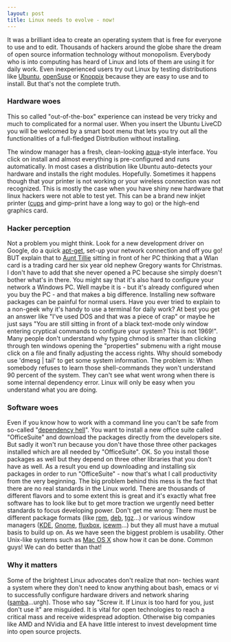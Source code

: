 ```yaml
--- 
layout: post 
title: Linux needs to evolve - now! 
--- 
```


It was a brilliant idea to create an operating system that is free for everyone to use and to
edit. Thousands of hackers around the globe share the dream of open source
information technology without monopolism. Everybody who is into computing has
heard of Linux and lots of them are using it for daily work. Even
inexperienced users try out Linux by testing distributions like [Ubuntu][1],
[openSuse][2] or [Knoppix][3] because they are easy to use and to install. But
that's not the complete truth. 

### Hardware woes

This so called "out-of-the-box" experience can
instead be very tricky and much to complicated for a normal user. When you
insert the Ubuntu LiveCD you will be welcomed by a smart boot menu that lets you
try out all the functionalities of a full-fledged Distribution without
installing. 

The window manager has a fresh, clean-looking [aqua][4]-style
interface. You click on install and almost everything is pre-configured and
runs automatically. In most cases a distribution like Ubuntu auto-detects your hardware and
installs the right modules. Hopefully. Sometimes it happens though that your
printer is not working or your wireless connection was not recognized. This is mostly
the case when you have shiny new hardware that linux hackers were not able to test
yet. This can be a brand new inkjet printer ([cups][5] and gimp-print have a
long way to go) or the high-end graphics card. 

### Hacker perception

Not a problem you might think.
Look for a new development driver on Google, do a quick [apt-get][6], set-up
your network connection and off you go! BUT explain that to [Aunt Tillie][7]
sitting in front of her PC thinking that a Wlan card is a trading card her six
year old nephew Gregory wants for Christmas. I don't have to add that she
never opened a PC because she simply doesn't bother what's in there. You might
say that it's also hard to configure your network a Windows PC. Well maybe it
is - but it's already configured when you buy the PC - and that makes a big
difference. Installing new software packages can be painful for normal users.
Have you ever tried to explain to a non-geek why it's handy to use a terminal
for daily work? At best you get an answer like "I've used DOS and that was a
piece of crap" or maybe he just says "You are still sitting in front of a
black text-mode only window entering cryptical commands to configure your
system? This is not 1969!". Many people don't understand why typing chmod is
smarter than clicking through ten windows opening the "properties" submenu with
a right mouse click on a file and finally adjusting the access rights. Why
should somebody use 'dmesg | tail' to get some system information. The problem
is: When somebody refuses to learn those shell-commands they won't understand
90 percent of the system. They can't see what went wrong when there is some
internal dependency error. Linux will only be easy when you understand what
you are doing. 

### Software woes

Even if you know how to work with a command line you
can't be safe from so-called "[dependency hell][9]". You want to install a new
office suite called "OfficeSuite" and download the packages directly from the
developers site. But sadly it won't run because you don't have those three
other packages installed which are all needed by "OfficeSuite". OK. So you
install those packages as well but they depend on three other libraries that
you don't have as well. As a result you end up downloading and installing six
packages in order to run "OfficeSuite" - now that's what I call productivity
from the very beginning. The big problem behind this mess is the fact that
there are no real standards in the Linux world. There are thousands of
different flavors and to some extent this is great and it's exactly what free
software has to look like but to get more traction we urgently need better standards to focus
developing power. Don't get me wrong: There must be different package formats
(like [rpm][10], [deb][11], [tgz][12]...) or various window managers
([KDE][13], [Gnome][14], [fluxbox][15], [icewm][16]...) but they all must have
a mutual basis to build up on. As we have seen the biggest problem is usability.
Other Unix-like systems such as [Mac OS X][17] show how it can be done.
Common guys! We can do better than that!

### Why it matters

Some of the brightest Linux advocates don't realize that non-
techies want a system where they don't need to know anything about bash, emacs
or vi to successfully configure hardware drivers and network sharing
([samba][8]...urgh). 
Those who say "Screw it. If Linux is too hard for you, just don't use it" are
misguided. It is vital for open technologies to reach a critical mass
and receive widespread adoption. Otherwise big companies like AMD and 
NVidia and EA have little interest to invest development time into open source
projects.


   [1]: http://www.ubuntu.com/ (Linux for human beeings - Canonical)

   [2]: http://en.opensuse.org/Welcome_to_openSUSE.org (German distribution by
Novel)

   [3]: http://www.knopper.net/knoppix/index-en.html (Live Distri. Klaus
Knopper)

   [4]: http://ubuntuforums.org/showthread.php?t=234297

   [5]: http://catb.org/~esr/writings/luxury-part-deux.html

   [6]: http://www.debian.org/doc/manuals/apt-howto/index.en.html

   [7]: http://lwn.net/2002/0117/a/aunt-tillie.php3

   [8]: http://forums.fedoraforum.org/showthread.php?p=681613

   [9]: http://en.wikipedia.org/wiki/Dependency_hell

   [10]: http://www.rpm.org/

   [11]: http://en.wikipedia.org/wiki/Deb_(file_format)

   [12]: http://www.gzip.org/

   [13]: http://www.kde.org/

   [14]: http://www.gnome.org/

   [15]: http://fluxbox.sourceforge.net/

   [16]: http://www.icewm.org/

   [17]: http://www.apple.com/macosx/leopard/index.html

